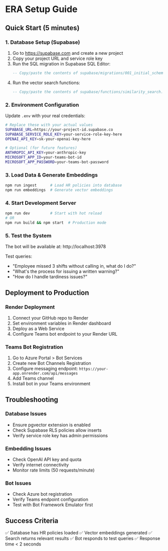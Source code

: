# ERA Setup Guide

## Quick Start (5 minutes)

### 1. Database Setup (Supabase)
1. Go to https://supabase.com and create a new project
2. Copy your project URL and service role key
3. Run the SQL migration in Supabase SQL Editor:
   ```sql
   -- Copy/paste the contents of supabase/migrations/001_initial_schema.sql
   ```
4. Run the vector search functions:
   ```sql
   -- Copy/paste the contents of supabase/functions/similarity_search.sql
   ```

### 2. Environment Configuration
Update `.env` with your real credentials:
```bash
# Replace these with your actual values
SUPABASE_URL=https://your-project-id.supabase.co
SUPABASE_SERVICE_ROLE_KEY=your-service-role-key-here
OPENAI_API_KEY=sk-your-openai-key-here

# Optional (for future features)
ANTHROPIC_API_KEY=your-anthropic-key
MICROSOFT_APP_ID=your-teams-bot-id
MICROSOFT_APP_PASSWORD=your-teams-bot-password
```

### 3. Load Data & Generate Embeddings
```bash
npm run ingest      # Load HR policies into database
npm run embeddings  # Generate vector embeddings
```

### 4. Start Development Server
```bash
npm run dev         # Start with hot reload
# OR
npm run build && npm start  # Production mode
```

### 5. Test the System
The bot will be available at: http://localhost:3978

Test queries:
- "Employee missed 3 shifts without calling in, what do I do?"
- "What's the process for issuing a written warning?"
- "How do I handle tardiness issues?"

## Deployment to Production

### Render Deployment
1. Connect your GitHub repo to Render
2. Set environment variables in Render dashboard
3. Deploy as a Web Service
4. Configure Teams bot endpoint to your Render URL

### Teams Bot Registration
1. Go to Azure Portal > Bot Services
2. Create new Bot Channels Registration
3. Configure messaging endpoint: `https://your-app.onrender.com/api/messages`
4. Add Teams channel
5. Install bot in your Teams environment

## Troubleshooting

### Database Issues
- Ensure pgvector extension is enabled
- Check Supabase RLS policies allow inserts
- Verify service role key has admin permissions

### Embedding Issues
- Check OpenAI API key and quota
- Verify internet connectivity
- Monitor rate limits (50 requests/minute)

### Bot Issues
- Check Azure bot registration
- Verify Teams endpoint configuration
- Test with Bot Framework Emulator first

## Success Criteria
✅ Database has HR policies loaded
✅ Vector embeddings generated
✅ Search returns relevant results
✅ Bot responds to test queries
✅ Response time < 2 seconds